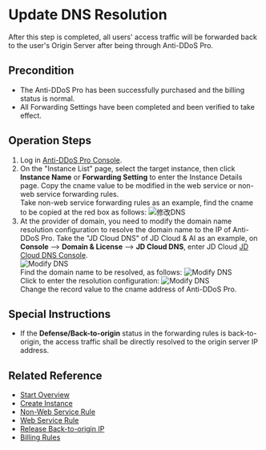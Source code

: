 # Update DNS Resolution

After this step is completed, all users' access traffic will be forwarded back to the user's Origin Server after being through Anti-DDoS Pro.

## Precondition
- The Anti-DDoS Pro has been successfully purchased and the billing status is normal. <Br/>
- All Forwarding Settings have been completed and been verified to take effect.

## Operation Steps
1. Log in [Anti-DDoS Pro Console](https://ip-anti-console.jdcloud.com/instancelist).
2. On the "Instance List" page, select the target instance, then click **Instance Name** or **Forwarding Setting** to enter the Instance Details page. Copy the cname value to be modified in the web service or non-web service forwarding rules. <Br/>
Take non-web service forwarding rules as an example, find the cname to be copied at the red box as follows:
![修改DNS](https://github.com/jdcloudcom/cn/blob/edit/image/Advanced%20Anti-DDoS/update%20dns%2005.png)
3. At the provider of domain, you need to modify the domain name resolution configuration to resolve the domain name to the IP of Anti-DDoS Pro.
Take the "JD Cloud DNS" of JD Cloud & AI as an example, on **Console** –> **Domain & License** –> **JD Cloud DNS**, enter JD Cloud [JD Cloud DNS Console](https://dns-console.jdcloud.com/list). <Br/>
![Modify DNS](https://github.com/jdcloudcom/cn/blob/edit/image/Advanced%20Anti-DDoS/update%20dns%2006.png)<Br/>
Find the domain name to be resolved, as follows:
![Modify DNS](https://github.com/jdcloudcom/cn/blob/edit/image/Advanced%20Anti-DDoS/update%20dns%2007.png)<Br/>
Click to enter the resolution configuration:
![Modify DNS](https://github.com/jdcloudcom/cn/blob/edit/image/Advanced%20Anti-DDoS/update%20dns%2008.png)<Br/>
Change the record value to the cname address of Anti-DDoS Pro.


## Special Instructions
- If the **Defense/Back-to-origin** status in the forwarding rules is back-to-origin, the access traffic shall be directly resolved to the origin server IP address.


## Related Reference
- [Start Overview](Overview.md)
- [Create Instance](Create-Instance.md)
- [Non-Web Service Rule](Non-Web-Service-Forwarding-Rule.md)
- [Web Service Rule](Web-Service-Forwarding-Rule.md)
- [Release Back-to-origin IP](Whitelist-local-IP-subnet.md)
- [Billing Rules](../Pricing/Billing-Rules.md)
